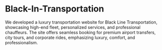 # Black-In-Transportation
We developed a luxury transportation website for Black Line Transportation, showcasing high-end fleet, personalized services, and professional chauffeurs. The site offers seamless booking for premium airport transfers, city tours, and corporate rides, emphasizing luxury, comfort, and professionalism.
